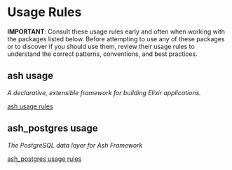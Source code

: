 <!-- usage-rules-start -->
<!-- usage-rules-header -->
# Usage Rules

**IMPORTANT**: Consult these usage rules early and often when working with the packages listed below.
Before attempting to use any of these packages or to discover if you should use them, review their
usage rules to understand the correct patterns, conventions, and best practices.
<!-- usage-rules-header-end -->

<!-- ash-start -->
## ash usage
_A declarative, extensible framework for building Elixir applications._

[ash usage rules](usage-rules/ash.md)
<!-- ash-end -->
<!-- ash_postgres-start -->
## ash_postgres usage
_The PostgreSQL data layer for Ash Framework_

[ash_postgres usage rules](usage-rules/ash_postgres.md)
<!-- ash_postgres-end -->
<!-- usage-rules-end -->
